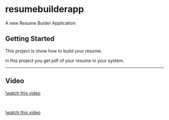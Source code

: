 # resumebuilderapp

A new Resume Buider Application

## Getting Started

This project is show how to build your resume.

in this project you get pdf of your resume in your system.

---

## Video

[!watch this video](https://user-images.githubusercontent.com/102577515/170637515-d56fc683-7d87-49e1-981f-51048c37448e.mp4)

<p>&nbsp;</p>

[!watch this video](https://user-images.githubusercontent.com/102577515/170637628-b1d8cade-56f8-42c7-a817-ac97708d06fb.mp4)
